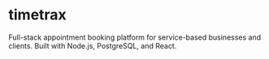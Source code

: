 # timetrax
Full-stack appointment booking platform for service-based businesses and clients. Built with Node.js, PostgreSQL, and React.
